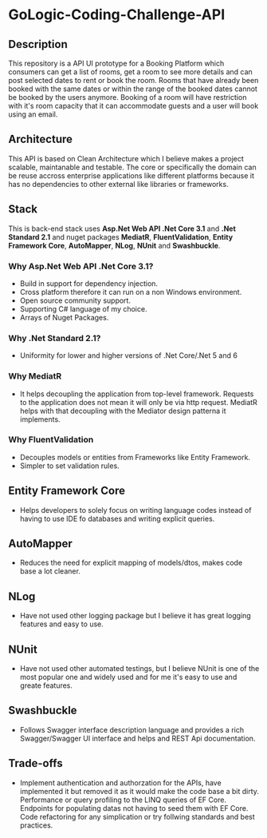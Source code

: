 # GoLogic-Coding-Challenge-API
## Description
This repository is a API UI prototype for a Booking Platform which consumers can get a list of rooms, get a room to see more details and can post selected dates to rent or book the room. Rooms that have already been booked with the same dates or within the range of the booked dates cannot be booked by the users anymore. Booking of a room will have restriction with it's room capacity that it can accommodate guests and a user will book using an email.

## Architecture
This API is based on Clean Architecture which I believe makes a project scalable, maintanable and testable. The core or specifically the domain can be reuse accross enterprise applications like different platforms because it has no dependencies to other external like libraries or frameworks.

## Stack
This is back-end stack uses **Asp.Net Web API .Net Core 3.1** and **.Net Standard 2.1** and nuget packages **MediatR**, **FluentValidation**, **Entity Framework Core**, **AutoMapper**, **NLog**, **NUnit** and **Swashbuckle**.
### Why Asp.Net Web API .Net Core 3.1?
- Build in support for dependency injection.
- Cross platform therefore it can run on a non Windows environment.
- Open source community support.
- Supporting C# language of my choice.
- Arrays of Nuget Packages.
### Why .Net Standard 2.1?
- Uniformity for lower and higher versions of .Net Core/.Net 5 and 6
### Why MediatR
- It helps decoupling the application from top-level framework. Requests to the application does not mean it will only be via http request. MediatR helps with that decoupling with the Mediator design patterna it implements.
### Why FluentValidation
- Decouples models or entities from Frameworks like Entity Framework.
- Simpler to set validation rules.
## Entity Framework Core
- Helps developers to solely focus on writing language codes instead of having to use IDE fo databases and writing explicit queries.
## AutoMapper
- Reduces the need for explicit  mapping of models/dtos, makes code base a lot cleaner.
## NLog
- Have not used other logging package but I believe it has great logging features and easy to use.
## NUnit
- Have not used other automated testings, but I believe NUnit is one of the most popular one and widely used and for me it's easy to use and greate features.
## Swashbuckle
- Follows Swagger interface description language and provides a rich Swagger/Swagger UI interface and helps and REST Api documentation.
## Trade-offs
- Implement authentication and authorzation for the APIs, have implemented it but removed it as it would make the code base a bit dirty. Performance or query profiling to the LINQ queries of EF Core. Endpoints for populating datas not having to seed them with EF Core. Code refactoring for any simplication or try follwing standards and best practices.
